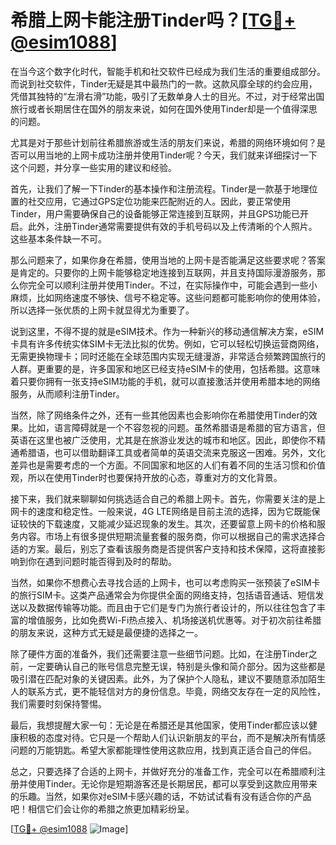 # 希腊上网卡能注册Tinder吗？[[TG💪+ @esim1088](https://t.me/s/esim1088)]

在当今这个数字化时代，智能手机和社交软件已经成为我们生活的重要组成部分。而说到社交软件，Tinder无疑是其中最热门的一款。这款风靡全球的约会应用，凭借其独特的“左滑右滑”功能，吸引了无数单身人士的目光。不过，对于经常出国旅行或者长期居住在国外的朋友来说，如何在国外使用Tinder却是一个值得深思的问题。

尤其是对于那些计划前往希腊旅游或生活的朋友们来说，希腊的网络环境如何？是否可以用当地的上网卡成功注册并使用Tinder呢？今天，我们就来详细探讨一下这个问题，并分享一些实用的建议和经验。

首先，让我们了解一下Tinder的基本操作和注册流程。Tinder是一款基于地理位置的社交应用，它通过GPS定位功能来匹配附近的人。因此，要正常使用Tinder，用户需要确保自己的设备能够正常连接到互联网，并且GPS功能已开启。此外，注册Tinder通常需要提供有效的手机号码以及上传清晰的个人照片。这些基本条件缺一不可。

那么问题来了，如果你身在希腊，使用当地的上网卡是否能满足这些要求呢？答案是肯定的。只要你的上网卡能够稳定地连接到互联网，并且支持国际漫游服务，那么你完全可以顺利注册并使用Tinder。不过，在实际操作中，可能会遇到一些小麻烦，比如网络速度不够快、信号不稳定等。这些问题都可能影响你的使用体验，所以选择一张优质的上网卡就显得尤为重要了。

说到这里，不得不提的就是eSIM技术。作为一种新兴的移动通信解决方案，eSIM卡具有许多传统实体SIM卡无法比拟的优势。例如，它可以轻松切换运营商网络，无需更换物理卡；同时还能在全球范围内实现无缝漫游，非常适合频繁跨国旅行的人群。更重要的是，许多国家和地区已经支持eSIM卡的使用，包括希腊。这意味着只要你拥有一张支持eSIM功能的手机，就可以直接激活并使用希腊本地的网络服务，从而顺利注册Tinder。

当然，除了网络条件之外，还有一些其他因素也会影响你在希腊使用Tinder的效果。比如，语言障碍就是一个不容忽视的问题。虽然希腊语是希腊的官方语言，但英语在这里也被广泛使用，尤其是在旅游业发达的城市和地区。因此，即使你不精通希腊语，也可以借助翻译工具或者简单的英语交流来克服这一困难。另外，文化差异也是需要考虑的一个方面。不同国家和地区的人们有着不同的生活习惯和价值观，所以在使用Tinder时也要保持开放的心态，尊重对方的文化背景。

接下来，我们就来聊聊如何挑选适合自己的希腊上网卡。首先，你需要关注的是上网卡的速度和稳定性。一般来说，4G LTE网络是目前主流的选择，因为它既能保证较快的下载速度，又能减少延迟现象的发生。其次，还要留意上网卡的价格和服务内容。市场上有很多提供短期流量套餐的服务商，你可以根据自己的需求选择合适的方案。最后，别忘了查看该服务商是否提供客户支持和技术保障，这将直接影响到你在遇到问题时能否得到及时的帮助。

当然，如果你不想费心去寻找合适的上网卡，也可以考虑购买一张预装了eSIM卡的旅行SIM卡。这类产品通常会为你提供全面的网络支持，包括语音通话、短信发送以及数据传输等功能。而且由于它们是专门为旅行者设计的，所以往往包含了丰富的增值服务，比如免费Wi-Fi热点接入、机场接送机优惠等。对于初次前往希腊的朋友来说，这种方式无疑是最便捷的选择之一。

除了硬件方面的准备外，我们还需要注意一些细节问题。比如，在注册Tinder之前，一定要确认自己的账号信息完整无误，特别是头像和简介部分。因为这些都是吸引潜在匹配对象的关键因素。此外，为了保护个人隐私，建议不要随意添加陌生人的联系方式，更不能轻信对方的身份信息。毕竟，网络交友存在一定的风险性，我们需要时刻保持警惕。

最后，我想提醒大家一句：无论是在希腊还是其他国家，使用Tinder都应该以健康积极的态度对待。它只是一个帮助人们认识新朋友的平台，而不是解决所有情感问题的万能钥匙。希望大家都能理性使用这款应用，找到真正适合自己的伴侣。

总之，只要选择了合适的上网卡，并做好充分的准备工作，完全可以在希腊顺利注册并使用Tinder。无论你是短期游客还是长期居民，都可以享受到这款应用带来的乐趣。当然，如果你对eSIM卡感兴趣的话，不妨试试看有没有适合你的产品吧！相信它们会让你的希腊之旅更加精彩纷呈。

[[TG💪+ @esim1088](https://t.me/s/esim1088) ![Image](https://i.postimg.cc/4NQfJmqS/Snipaste-2025-05-13-00-14-12.png)]
